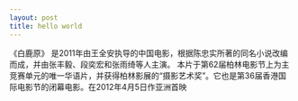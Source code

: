 ```yaml
---
layout: post
title: hello world
---
```


《白鹿原》 是2011年由王全安执导的中国电影，根据陈忠实所著的同名小说改编而成，并由张丰毅、段奕宏和张雨绮等人主演。 本片于第62届柏林电影节上为主竞赛单元的唯一华语片，并获得柏林影展的“摄影艺术奖”。它也是第36届香港国际电影节的闭幕电影。在2012年4月5日作亚洲首映
